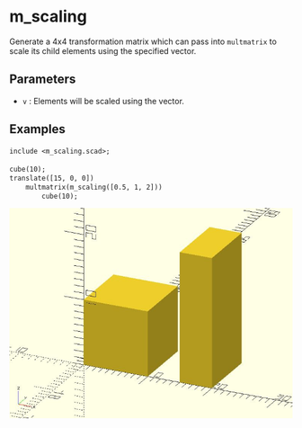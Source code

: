 # m_scaling

Generate a 4x4 transformation matrix which can pass into `multmatrix` to scale its child elements using the specified vector.

## Parameters

- `v` : Elements will be scaled using the vector.

## Examples

	include <m_scaling.scad>;

	cube(10);
	translate([15, 0, 0]) 
		multmatrix(m_scaling([0.5, 1, 2]))
			cube(10);

![m_scaling](images/lib-m_scaling-1.JPG)

